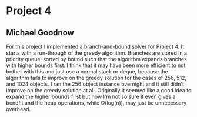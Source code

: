 # Project 4
## Michael Goodnow

For this project I implemented a branch-and-bound solver for Project 4. It 
starts with a run-through of the greedy algorithm. Branches are stored in a 
priority queue, sorted by bound such that the algorithm expands branches with 
higher bounds first. I think that it may have been more efficient to not bother
with this and just use a normal stack or deque, because the algorithm fails to
improve on the greedy solution for the cases of 256, 512, and 1024 objects. I 
ran the 256 object instance overnight and it still didn't improve on the greedy 
solution at all. Originally it seemed like a good idea to expand the higher 
bounds first but now I'm not so sure it even gives a benefit and the heap 
operations, while O(log(n)), may just be unnecessary overhead. 